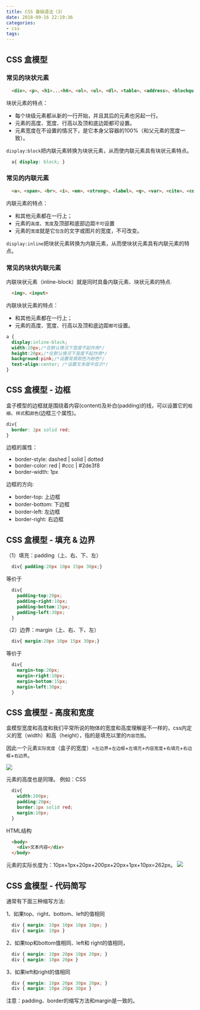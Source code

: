 ```yaml
---
title: CSS 基础语法（3）
date: 2018-09-16 22:19:36
categories:
- css
tags:
---
```


## CSS 盒模型

### 常见的块状元素
```html
  <div>、<p>、<h1>...<h6>、<ol>、<ul>、<dl>、<table>、<address>、<blockquote> 、<form>
```

块状元素的特点：
- 每个块级元素都从新的一行开始，并且其后的元素也另起一行。
- 元素的高度、宽度、行高以及顶和底边距都可设置。
- 元素宽度在不设置的情况下，是它本身父容器的100%（和父元素的宽度一致）。

`display:block`把内联元素转换为块状元素，从而使内联元素具有块状元素特点。
```css
  a{ display: block; }
```
<!--more-->
### 常见的内联元素

```html
  <a>、<span>、<br>、<i>、<em>、<strong>、<label>、<q>、<var>、<cite>、<code>
```

内联元素的特点：
- 和其他元素都在一行上；
- 元素的`高度`、`宽度`及顶部和底部边距`不可`设置
- 元素的`宽度`就是它`包含`的文字或图片的宽度，不可改变。

`display:inline`把块状元素转换为内联元素，从而使块状元素具有内联元素的特点。


### 常见的块状内联元素
内联块状元素（inline-block）就是同时具备内联元素、块状元素的特点.
```html
  <img>、<input>
```

内联块状元素的特点：
- 和其他元素都在一行上；
- 元素的高度、宽度、行高以及顶和底边距`都可`设置。

```css
a {
  display:inline-block;
  width:20px;/*在默认情况下宽度不起作用*/
  height:20px;/*在默认情况下高度不起作用*/
  background:pink;/*设置背景颜色为粉色*/
  text-align:center; /*设置文本居中显示*/
}
```

## CSS 盒模型 - 边框

盒子模型的边框就是围绕着内容(content)及补白(padding)的线，可以设置它的`粗细`、`样式`和`颜色`(边框三个属性)。

```css
div{
  border: 2px solid red;
}
```

边框的属性：
- border-style: dashed | solid | dotted
- border-color: red | #ccc | #2de3f8
- border-width: 1px

边框的方向:
- border-top: 上边框
- border-bottom: 下边框
- border-left: 左边框
- border-right: 右边框

## CSS 盒模型 - 填充 & 边界

（1）填充：padding（上、右、下、左）

```css
  div{ padding:20px 10px 15px 30px;}
```
等价于
```css
  div{
    padding-top:20px;
    padding-right:10px;
    padding-bottom:15px;
    padding-left:30px;
  }
```

（2）边界：margin（上、右、下、左）

```css
  div{ margin:20px 10px 15px 30px;}
```
等价于
```css
  div{
    margin-top:20px;
    margin-right:10px;
    margin-bottom:15px;
    margin-left:30px;
  }
```

## CSS 盒模型 - 高度和宽度
盒模型宽度和高度和我们平常所说的物体的宽度和高度理解是不一样的，css内定义的宽（width）和高（height），指的是填充以里的`内容范围`。

因此一个元素`实际宽度`（盒子的宽度）=`左边界`+`左边框`+`左填充`+`内容宽度`+`右填充`+`右边框`+`右边界`。

![](https://res.cloudinary.com/dlt4sbuqh/image/upload/v1537109740/539fbb3a0001304305570259.bmp)

元素的高度也是同理。
例如：CSS
```css
  div{
    width:200px;
    padding:20px;
    border:1px solid red;
    margin:10px;    
  }
```
HTML结构
```html
  <body>
    <div>文本内容</div>
  </body>
```
元素的实际长度为：10px+1px+20px+200px+20px+1px+10px=262px。
![](https://res.cloudinary.com/dlt4sbuqh/image/upload/v1537109841/543b4cae0001b34304300350.png)

## CSS 盒模型 - 代码简写

通常有下面三种缩写方法:

1、如果top、right、bottom、left的值相同

```css
  div { margin: 10px 10px 10px 10px; }
  div { margin: 10px }
```

2、如果top和bottom值相同、left和 right的值相同，

```css
  div { margin: 10px 20px 10px 20px; }
  div { margin: 10px 20px }
```

3、如果left和right的值相同

```css
  div { margin: 10px 20px 30px 20px; }
  div { margin: 10px 20px 30px }
```

注意：padding、border的缩写方法和margin是一致的。
